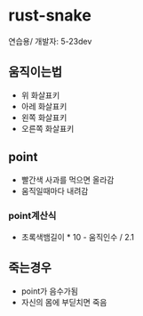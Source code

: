 # rust-snake
연습용/ 개발자: 5-23dev

## 움직이는법
- 위 화살표키
- 아레 화살표키
- 왼쪽 화살표키
- 오른쪽 화살표키

## point
- 빨간색 사과를 먹으면 올라감
- 움직일때마다 내려감
### point계산식
- 초록색뱀길이 * 10 - 움직인수 / 2.1

## 죽는경우
- point가 음수가됨
- 자신의 몸에 부딛치면 죽음
